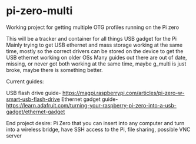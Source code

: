 # pi-zero-multi
Working project for getting multiple OTG profiles running on the Pi zero

This will be a tracker and container for all things USB gadget for the Pi
Mainly trying to get USB ethernet and mass storage working at the same time, mostly so the correct drivers can be stored on the device to get the USB ethernet working on older OSs
Many guides out there are out of date, missing, or never got both working at the same time, maybe g_multi is just broke, maybe there is something better.

Current guides:

USB flash drive guide- https://magpi.raspberrypi.com/articles/pi-zero-w-smart-usb-flash-drive
Ethernet gadget guide- https://learn.adafruit.com/turning-your-raspberry-pi-zero-into-a-usb-gadget/ethernet-gadget


End project desire: Pi Zero that you can insert into any computer and turn into a wireless bridge, have SSH access to the Pi, file sharing, possible VNC server
